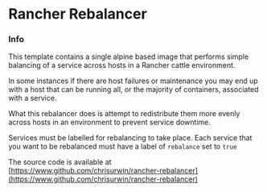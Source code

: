 # Rancher Rebalancer

### Info
This template contains a single alpine based image that performs simple balancing of a service across hosts in a Rancher cattle environment.

In some instances if there are host failures or maintenance you may end up with a host that can be running all, or the majority of containers, associated with a service.

What this rebalancer does is attempt to redistribute them more evenly across hosts in an environment to prevent service downtime.

Services must be labelled for rebalancing to take place. Each service that you want to be rebalanced must have a label of ```rebalance``` set to ```true```

The source code is available at [https://www.github.com/chrisurwin/rancher-rebalancer](https://www.github.com/chrisurwin/rancher-rebalancer)

